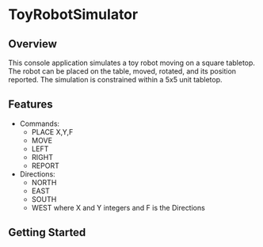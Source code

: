 # ToyRobotSimulator

## Overview

This console application simulates a toy robot moving on a square tabletop. The robot can be placed on the table, moved, rotated, and its position reported. The simulation is constrained within a 5x5 unit tabletop.

## Features

- Commands:
  - PLACE X,Y,F
  - MOVE
  - LEFT
  - RIGHT
  - REPORT
- Directions:
  - NORTH
  - EAST
  - SOUTH
  - WEST 
where X and Y integers and F is the Directions
## Getting Started
